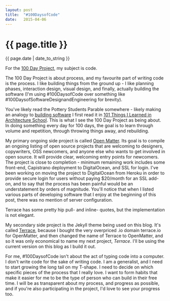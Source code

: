 ```yaml
---
layout: post
title:  "#100DaysofCode"
date:   2015-04-06
---
```


<div class="header">
  <div class="post-image"  style="background-image: url('/assets/default-post-image.jpg');">
  </div>
  <div class="post-data">
    <h1>{{ page.title }}</h1>
    <p class="meta">{{ page.date | date_to_string }}</p>
  </div>
</div>


<div class="center">
  <p>
    For the <a href="http://thegreatdiscontent.com/100days">100 Day Project</a>, my subject is code.
  </p>
  <p>
    The 100 Day Project is about process, and my favourite part of writing code is the process. I like building things from the ground up - I like planning phases, interaction design, visual design, and finally, actually building the software (I'm using #100DaysofCode over something like #100DaysofSoftwareDesignandEngineering for brevity).
  </p>
  <p>
    You've likely read the Pottery Students Parable somewhere - likely making an analogy to <a href="http://jozonelayer.com/a-parable-of-pottery-and-coding/">building software</a> I first read it in <a href="http://www.amazon.ca/101-Things-Learned-Architecture-School/dp/0262062666/ref=sr_1_1?ie=UTF8&qid=1428370152&sr=8-1&keywords=101+things+architecture">101 Things I Learned in Architecture School</a>. This is what I see the 100 Day Project as being about. In doing something every day for 100 days, the goal is to learn through volume and repetition, through throwing things away, and rebuilding.
  </p>
  <p>
    My primary ongoing side project is called <a href="https://github.com/funionnn/openmatter">Open Matter</a>. Its goal is to compile an ongoing listing of open source projects that are welcoming to designers, copywriters, OSS newcomers, and anyone else who wants to get involved in open source. It will provide clear, welcoming entry points for newcomers. The project is close to completion - minimum remaining work includes some front-end, Capistrano deployment to DigitalOcean, and SSL for login. I've been working on moving the project to DigitalOcean from Heroku in order to provide secure login for users without paying $20/month for an SSL add-on, and to say that the process has been painful would be an understatement by orders of magnitude. You'll notice that when I listed various parts of developing software that I enjoy at the beginning of this post, there was no mention of server configuration.
  </p>
</div>
<div class="pull-left">
  Terrace has some pretty hip pull- and inline- quotes, but the implementation is not elegant.
</div>
<div class="center">
  <p>
    My secondary side project is the Jekyll theme being used on this blog. It's called <a href="https://github.com/funionnn/terrace">Terrace</a>, because I bought the very overpriced .io domain terrace.io for OpenMatter, and then changed the name of Terrace to OpenMatter, and so it was only economical to name my next project, <i>Terrace</i>. I'll be using the current version on this blog as I build it out.
  </p>
</div>
<div class="center">
  <p>
    For me, #100DaysofCode isn't about the act of typing code into a computer. I don't write code for the sake of writing code. I am a generalist, and I need to start growing the long tail on my T-shape. I need to decide on which specific pieces of the process that I really love. I want to form habits that make it easier for me to be the type of person who can build in their free time. I will be as transparent about my process, and progress as possible, and if you're also participating in the project, I'd love to see your progress too.
  </p>
</div>
